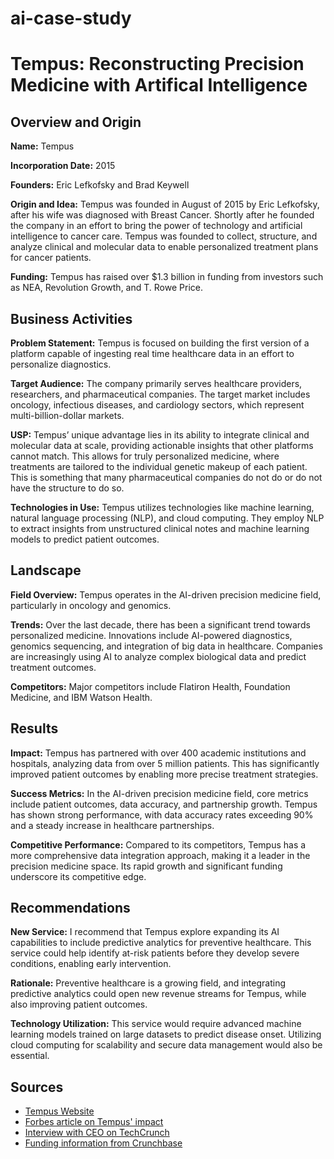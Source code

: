 # ai-case-study
# Tempus: Reconstructing Precision Medicine with Artifical Intelligence

## Overview and Origin

**Name:** Tempus  

**Incorporation Date:** 2015  

**Founders:** Eric Lefkofsky and Brad Keywell  

**Origin and Idea:** Tempus was founded in August of 2015 by Eric Lefkofsky, after his wife was diagnosed with Breast Cancer. Shortly after he founded the company in an effort to bring the power of technology and artificial intelligence to cancer care. Tempus was founded to collect, structure, and analyze clinical and molecular data to enable personalized treatment plans for cancer patients.

**Funding:** Tempus has raised over $1.3 billion in funding from investors such as NEA, Revolution Growth, and T. Rowe Price.

## Business Activities

**Problem Statement:** Tempus is focused on building the first version of a platform capable of ingesting real time healthcare data in an effort to personalize diagnostics.

**Target Audience:** The company primarily serves healthcare providers, researchers, and pharmaceutical companies. The target market includes oncology, infectious diseases, and cardiology sectors, which represent multi-billion-dollar markets.

**USP:** Tempus’ unique advantage lies in its ability to integrate clinical and molecular data at scale, providing actionable insights that other platforms cannot match. This allows for truly personalized medicine, where treatments are tailored to the individual genetic makeup of each patient. This is something that many pharmaceutical companies do not do or do not have the structure to do so.

**Technologies in Use:** Tempus utilizes technologies like machine learning, natural language processing (NLP), and cloud computing. They employ NLP to extract insights from unstructured clinical notes and machine learning models to predict patient outcomes.

## Landscape

**Field Overview:** Tempus operates in the AI-driven precision medicine field, particularly in oncology and genomics.

**Trends:** Over the last decade, there has been a significant trend towards personalized medicine. Innovations include AI-powered diagnostics, genomics sequencing, and integration of big data in healthcare. Companies are increasingly using AI to analyze complex biological data and predict treatment outcomes.

**Competitors:** Major competitors include Flatiron Health, Foundation Medicine, and IBM Watson Health.

## Results

**Impact:** Tempus has partnered with over 400 academic institutions and hospitals, analyzing data from over 5 million patients. This has significantly improved patient outcomes by enabling more precise treatment strategies.

**Success Metrics:** In the AI-driven precision medicine field, core metrics include patient outcomes, data accuracy, and partnership growth. Tempus has shown strong performance, with data accuracy rates exceeding 90% and a steady increase in healthcare partnerships.

**Competitive Performance:** Compared to its competitors, Tempus has a more comprehensive data integration approach, making it a leader in the precision medicine space. Its rapid growth and significant funding underscore its competitive edge.

## Recommendations

**New Service:** I recommend that Tempus explore expanding its AI capabilities to include predictive analytics for preventive healthcare. This service could help identify at-risk patients before they develop severe conditions, enabling early intervention.

**Rationale:** Preventive healthcare is a growing field, and integrating predictive analytics could open new revenue streams for Tempus, while also improving patient outcomes.

**Technology Utilization:** This service would require advanced machine learning models trained on large datasets to predict disease onset. Utilizing cloud computing for scalability and secure data management would also be essential.

## Sources

- [Tempus Website](https://www.tempus.com/)
- [Forbes article on Tempus' impact](https://www.forbes.com/sites/forbestechcouncil/2023/01/02/how-tempus-is-using-ai-to-transform-healthcare/)
- [Interview with CEO on TechCrunch](https://techcrunch.com/2022/05/25/how-tempus-uses-ai-in-precision-medicine/)
- [Funding information from Crunchbase](https://www.crunchbase.com/organization/tempus-3)
